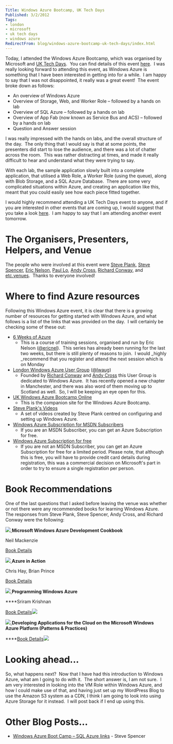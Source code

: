 ```yaml
---
Title: Windows Azure Bootcamp, UK Tech Days
Published: 3/2/2012
Tags:
- london
- microsoft
- uk tech days
- windows azure
RedirectFrom: blog/windows-azure-bootcamp-uk-tech-days/index.html
---
```


Today, I attended the Windows Azure Bootcamp, which was organised by Microsoft and [UK Tech Days](http://uktechdays.cloudapp.net/home.aspx).  You can find details of this event [here](http://uktechdays.cloudapp.net/upcoming-events/windows-azure-bootcamp-(london).aspx).  I was really looking forward to attending this event, as Windows Azure is something that I have been interested in getting into for a while.  I am happy to say that I was not disappointed, it really was a great event!  The event broke down as follows:

- An overview of Windows Azure
- Overview of Storage, Web, and Worker Role – followed by a hands on lab
- Overview of SQL Azure – followed by a hands on lab
- Overview of App Fab (now known as Service Bus and ACS) – followed by a hands on lab
- Question and Answer session

I was really impressed with the hands on labs, and the overall structure of the day.  The only thing that I would say is that at some points, the presenters did start to lose the audience, and there was a lot of chatter across the room.  This was rather distracting at times, and made it really difficult to hear and understand what they were trying to say.

With each lab, the sample application slowly built into a complete application, that utilised a Web Role, a Worker Role (using the queue), along with Blob Storage, and a SQL Azure Database.  There are some very complicated situations within Azure, and creating an application like this, meant that you could easily see how each piece fitted together.

I would highly recommend attending a UK Tech Days event to anyone, and if you are interested in other events that are coming up, I would suggest that you take a look [here](http://uktechdays.cloudapp.net/upcoming-events.aspx).  I am happy to say that I am attending another event tomorrow.

# The Organisers, Presenters, Helpers, and Venue

The people who were involved at this event were [Steve Plank](http://blogs.msdn.com/b/plankytronixx/), [Steve Spencer](http://blogs.blackmarble.co.uk/blogs/sspencer/), [Eric Nelson](http://www.ericnelson.co.uk/), [Paul Lo](https://twitter.com/#!/paullo), [Andy Cross](http://blog.bareweb.eu/), [Richard Conway](http://blog.azurecoder.com/), and [etc.venues](http://www.etcvenues.co.uk/).  Thanks to everyone involved!

# Where to find Azure resources

Following this Windows Azure event, it is clear that there is a growing number of resources for getting started with Windows Azure, and what follows is a list of the links that was provided on the day.  I will certainly be checking some of these out:

- [6 Weeks of Azure](http://sixweeksofazure.wordpress.com/)
  - This is a course of training sessions, organised and run by Eric Nelson ([@ericnel](https://twitter.com/#!/ericnel)).  This series has already been running for the last two weeks, but there is still plenty of reasons to join.  I would _highly _recommend that you register and attend the next session which is on Monday
- [London Windows Azure User Group](http://www.ukwaug.net/) ([@lwaug](https://twitter.com/#!/lwaug))
  - Founded by [Richard Conway](http://blog.azurecoder.com/) and [Andy Cross](http://blog.bareweb.eu/) this User Group is dedicated to Windows Azure.  It has recently opened a new chapter in Manchester, and there was also word of them moving up to Scotland as well.  So, I will be keeping an eye open for this.
- [UK Windows Azure Bootcamp Online](http://plankytronixx.com/azbootcamp.aspx)
  - This is the companion site for the Windows Azure Bootcamp.
- [Steve Plank's Videos](http://vimeo.com/user5229826/videos)
  - A set of videos created by Steve Plank centred on configuring and setting up Windows Azure.
- [Windows Azure Subscription for MSDN Subscribers](https://www.windowsazure.com/en-us/pricing/member-offers/msdn-benefits/)
  - If you are an MSDN Subscriber, you can get an Azure Subscription for free.
- [Windows Azure Subscription for free](https://www.windowsazure.com/en-us/pricing/free-trial/)
  - If you are not an MSDN Subscriber, you can get an Azure Subscription for free for a limited period. Please note, that although this is free, you will have to provide credit card details during registration, this was a commercial decision on Microsoft's part in order to try to ensure a single registration per person.

# Book Recommendations

One of the last questions that I asked before leaving the venue was whether or not there were any recommended books for learning Windows Azure.  The responses from Steve Plank, Steve Spencer, Andy Cross, and Richard Conway were the following:

[![](http://ws.assoc-amazon.co.uk/widgets/q?_encoding=UTF8&Format=_SL110_&ASIN=1849682224&MarketPlace=GB&ID=AsinImage&WS=1&tag=www6thprimeco-21&ServiceVersion=20070822) ](http://www.amazon.co.uk/gp/product/1849682224/ref=as_li_ss_il?ie=UTF8&tag=www6thprimeco-21&linkCode=as2&camp=1634&creative=19450&creativeASIN=1849682224)**Microsoft Windows Azure Development Cookbook**

Neil Mackenzie

[Book Details](http://www.amazon.co.uk/gp/product/1849682224/ref=as_li_ss_tl?ie=UTF8&tag=www6thprimeco-21&linkCode=as2&camp=1634&creative=19450&creativeASIN=1849682224)


[![](http://ws.assoc-amazon.co.uk/widgets/q?_encoding=UTF8&Format=_SL110_&ASIN=193518248X&MarketPlace=GB&ID=AsinImage&WS=1&tag=www6thprimeco-21&ServiceVersion=20070822) ](http://www.amazon.co.uk/gp/product/193518248X/ref=as_li_ss_il?ie=UTF8&tag=www6thprimeco-21&linkCode=as2&camp=1634&creative=19450&creativeASIN=193518248X)**Azure in Action**

Chris Hay, Brian Prince

[Book Details](http://www.amazon.co.uk/gp/product/193518248X/ref=as_li_ss_il?ie=UTF8&tag=www6thprimeco-21&linkCode=as2&camp=1634&creative=19450&creativeASIN=193518248X)

[![](http://ws.assoc-amazon.co.uk/widgets/q?_encoding=UTF8&Format=_SL110_&ASIN=0596801971&MarketPlace=GB&ID=AsinImage&WS=1&tag=www6thprimeco-21&ServiceVersion=20070822) ](http://www.amazon.co.uk/gp/product/0596801971/ref=as_li_ss_il?ie=UTF8&tag=www6thprimeco-21&linkCode=as2&camp=1634&creative=19450&creativeASIN=0596801971)**Programming Windows Azure**

****Sriram Krishnan

[Book Details](http://www.amazon.co.uk/gp/product/0596801971/ref=as_li_ss_tl?ie=UTF8&tag=www6thprimeco-21&linkCode=as2&camp=1634&creative=19450&creativeASIN=0596801971)![](http://www.assoc-amazon.co.uk/e/ir?t=www6thprimeco-21&l=as2&o=2&a=0596801971)

[![](http://ws.assoc-amazon.co.uk/widgets/q?_encoding=UTF8&Format=_SL110_&ASIN=0735656061&MarketPlace=GB&ID=AsinImage&WS=1&tag=www6thprimeco-21&ServiceVersion=20070822) ](http://www.amazon.co.uk/gp/product/0735656061/ref=as_li_ss_il?ie=UTF8&tag=www6thprimeco-21&linkCode=as2&camp=1634&creative=19450&creativeASIN=0735656061)**Developing Applications for the Cloud on the Microsoft Windows Azure Platform (Patterns & Practices)**

****[Book Details![](http://www.assoc-amazon.co.uk/e/ir?t=www6thprimeco-21&l=as2&o=2&a=0735656061) ](http://www.amazon.co.uk/gp/product/0735656061/ref=as_li_ss_tl?ie=UTF8&tag=www6thprimeco-21&linkCode=as2&camp=1634&creative=19450&creativeASIN=0735656061)

# Looking ahead...

So, what happens next?  Now that I have had this introduction to Windows Azure, what am I going to do with it.  The short answer is, I am not sure.  I am very interested in looking into the VM Role within Windows Azure, and how I could make use of that, and having just set up my WordPress Blog to use the Amazon S3 system as a CDN, I think I am going to look into using Azure Storage for it instead.  I will post back if I end up using this.

# Other Blog Posts...

- [Windows Azure Boot Camp – SQL Azure links](http://blogs.blackmarble.co.uk/blogs/sspencer/post/2012/02/03/Windows-Azure-Boot-Camp-SQL-Azure-links.aspx) - Steve Spencer



